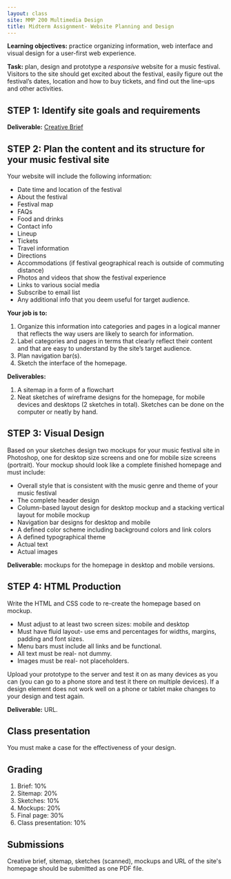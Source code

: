 ```yaml
---
layout: class
site: MMP 200 Multimedia Design
title: Midterm Assignment- Website Planning and Design
---
```


**Learning objectives:** practice organizing information, web interface and visual design for a user-first web experience.

**Task:** plan, design and prototype a *responsive* website for a music festival. Visitors to the site should get excited about the festival, easily figure out the festival’s dates, location and how to buy tickets, and find out the line-ups and other activities.

**STEP 1: Identify site goals and requirements**
------------------------------------------------
**Deliverable:** [Creative Brief](festival-brief.md)


**STEP 2: Plan the content and its structure for your music festival site**
--------------------------------------

Your website will include the following information:
- Date time and location of the festival
- About the festival
- Festival map
- FAQs
- Food and drinks
- Contact info
- Lineup
- Tickets
- Travel information
- Directions
- Accommodations (if festival geographical reach is outside of commuting distance)
- Photos and videos that show the festival experience
- Links to various social media
- Subscribe to email list
- Any additional info that you deem useful for target audience.

**Your job is to:**
1. Organize this information into categories and pages in a logical manner that reflects the way users are likely to search for information.
2. Label categories and pages in terms that clearly reflect their content and that are easy to understand by the site’s target audience.
3. Plan navigation bar(s).
4. Sketch the interface of the homepage.

**Deliverables:**
1. A sitemap in a form of a flowchart
2. Neat sketches of wireframe designs for the homepage, for mobile devices and desktops (2 sketches in total). Sketches can be done on the computer or neatly by hand.

**STEP 3: Visual Design**
--------------------------------------

Based on your sketches design two mockups for your music festival site in Photoshop, one for desktop size screens and one for mobile size screens (portrait). Your mockup should look like a complete finished homepage and must include:
- Overall style that is consistent with the music genre and theme of your music festival
- The complete header design
- Column-based layout design for desktop mockup and a stacking vertical layout for mobile mockup
- Navigation bar designs for desktop and mobile
- A defined color scheme including background colors and link colors
- A defined typographical theme
- Actual text
- Actual images

**Deliverable:** mockups for the homepage in desktop and mobile versions.

**STEP 4: HTML Production**
--------------------------------

Write the HTML and CSS code to re-create the homepage based on mockup.
- Must adjust to at least two screen sizes: mobile and desktop
- Must have fluid layout- use ems and percentages for widths, margins, padding and font sizes.
- Menu bars must include all links and be functional.
- All text must be real- not dummy. 
- Images must be real- not placeholders.

Upload your prototype to the server and test it on as many devices as you can (you can go to a phone store and test it there on multiple devices). If a design element does not work well on a phone or tablet make changes to your design and test again.

**Deliverable:** URL.

**Class presentation** 
--------------------------------

You must make a case for the effectiveness of your design.

**Grading**
---
1.	Brief: 10%
2.	Sitemap: 20%
3.	Sketches: 10%
4.	Mockups: 20%
5.	Final page: 30%
6.	Class presentation: 10%

**Submissions**
---
Creative brief, sitemap, sketches (scanned), mockups and URL of the site's homepage should be submitted as one PDF file.
